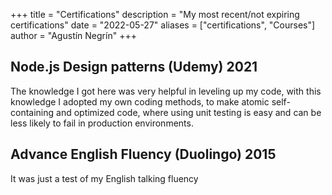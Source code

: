 +++
title = "Certifications"
description = "My most recent/not expiring certifications"
date = "2022-05-27"
aliases = ["certifications", "Courses"]
author = "Agustín Negrín"
+++

## Node.js Design patterns (Udemy) 2021
The knowledge I got here was very helpful in leveling up my code, with this knowledge I adopted my own coding methods, to make atomic self-containing and optimized code, where using unit testing is easy and can be less likely to fail in production environments.

## Advance English Fluency (Duolingo) 2015
It was just a test of my English talking fluency

